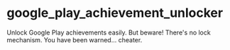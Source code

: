 # google_play_achievement_unlocker
Unlock Google Play achievements easily. But beware! There's no lock mechanism. You have been warned... cheater.
